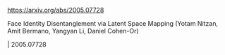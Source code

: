 https://arxiv.org/abs/2005.07728

Face Identity Disentanglement via Latent Space Mapping (Yotam Nitzan, Amit Bermano, Yangyan Li, Daniel Cohen-Or)

| 2005.07728